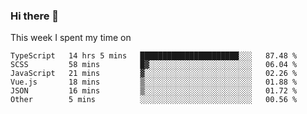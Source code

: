### Hi there 👋

<!--
**qiruohan/qiruohan** is a ✨ _special_ ✨ repository because its `README.md` (this file) appears on your GitHub profile.

Here are some ideas to get you started:

- 🔭 I’m currently working on ...
- 🌱 I’m currently learning ...
- 👯 I’m looking to collaborate on ...
- 🤔 I’m looking for help with ...
- 💬 Ask me about ...
- 📫 How to reach me: ...
- 😄 Pronouns: ...
- ⚡ Fun fact: ...
-->

This week I spent my time on 
<!--START_SECTION:waka-->

```text
TypeScript   14 hrs 5 mins   ██████████████████████░░░   87.48 %
SCSS         58 mins         █▓░░░░░░░░░░░░░░░░░░░░░░░   06.04 %
JavaScript   21 mins         ▓░░░░░░░░░░░░░░░░░░░░░░░░   02.26 %
Vue.js       18 mins         ▒░░░░░░░░░░░░░░░░░░░░░░░░   01.88 %
JSON         16 mins         ▒░░░░░░░░░░░░░░░░░░░░░░░░   01.72 %
Other        5 mins          ░░░░░░░░░░░░░░░░░░░░░░░░░   00.56 %
```

<!--END_SECTION:waka-->
